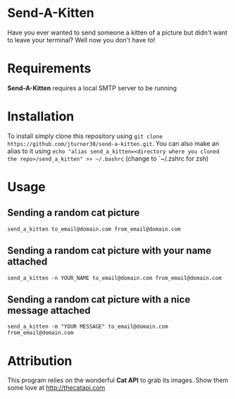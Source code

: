 # Send-A-Kitten
Have you ever wanted to send someone a kitten of a picture but didn't want to leave your terminal? Well now you don't have to!

# Requirements
**Send-A-Kitten** requires a local SMTP server to be running

# Installation
To install simply clone this repository using `git clone https://github.com/jturner30/send-a-kitten.git`. You can also make an alias to it using `echo "alias send_a_kitten=<directory where you cloned the repo>/send_a_kitten" >> ~/.bashrc` (change to `~/.zshrc for zsh)

# Usage
## Sending a random cat picture
`send_a_kitten to_email@domain.com from_email@domain.com`
## Sending a random cat picture with your name attached
`send_a_kitten -n YOUR_NAME to_email@domain.com from_email@domain.com`
## Sending a random cat picture with a nice message attached
`send_a_kitten -m "YOUR MESSAGE" to_email@domain.com from_email@domain.com`

# Attribution
This program relies on the wonderful **Cat API** to grab its images. Show them some love at http://thecatapi.com

